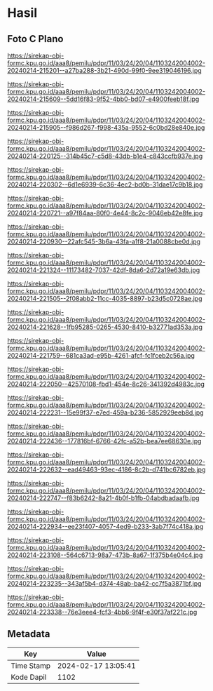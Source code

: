 # Hasil

## Foto C Plano

https://sirekap-obj-formc.kpu.go.id/aaa8/pemilu/pdpr/11/03/24/20/04/1103242004002-20240214-215201--a27ba288-3b21-490d-99f0-9ee319046196.jpg

https://sirekap-obj-formc.kpu.go.id/aaa8/pemilu/pdpr/11/03/24/20/04/1103242004002-20240214-215609--5dd16f83-9f52-4bb0-bd07-e4900feeb18f.jpg

https://sirekap-obj-formc.kpu.go.id/aaa8/pemilu/pdpr/11/03/24/20/04/1103242004002-20240214-215905--f986d267-f998-435a-9552-6c0bd28e840e.jpg

https://sirekap-obj-formc.kpu.go.id/aaa8/pemilu/pdpr/11/03/24/20/04/1103242004002-20240214-220125--314b45c7-c5d8-43db-b1e4-c843ccfb937e.jpg

https://sirekap-obj-formc.kpu.go.id/aaa8/pemilu/pdpr/11/03/24/20/04/1103242004002-20240214-220302--6d1e6939-6c36-4ec2-bd0b-31dae17c9b18.jpg

https://sirekap-obj-formc.kpu.go.id/aaa8/pemilu/pdpr/11/03/24/20/04/1103242004002-20240214-220721--a97f84aa-80f0-4e44-8c2c-9046eb42e8fe.jpg

https://sirekap-obj-formc.kpu.go.id/aaa8/pemilu/pdpr/11/03/24/20/04/1103242004002-20240214-220930--22afc545-3b6a-43fa-a1f8-21a0088cbe0d.jpg

https://sirekap-obj-formc.kpu.go.id/aaa8/pemilu/pdpr/11/03/24/20/04/1103242004002-20240214-221324--11173482-7037-42df-8da6-2d72a19e63db.jpg

https://sirekap-obj-formc.kpu.go.id/aaa8/pemilu/pdpr/11/03/24/20/04/1103242004002-20240214-221505--2f08abb2-11cc-4035-8897-b23d5c0728ae.jpg

https://sirekap-obj-formc.kpu.go.id/aaa8/pemilu/pdpr/11/03/24/20/04/1103242004002-20240214-221628--1fb95285-0265-4530-8410-b32771ad353a.jpg

https://sirekap-obj-formc.kpu.go.id/aaa8/pemilu/pdpr/11/03/24/20/04/1103242004002-20240214-221759--681ca3ad-e95b-4261-afcf-fc1fceb2c56a.jpg

https://sirekap-obj-formc.kpu.go.id/aaa8/pemilu/pdpr/11/03/24/20/04/1103242004002-20240214-222050--42570108-fbd1-454e-8c26-341392d4983c.jpg

https://sirekap-obj-formc.kpu.go.id/aaa8/pemilu/pdpr/11/03/24/20/04/1103242004002-20240214-222231--15e99f37-e7ed-459a-b236-5852929eeb8d.jpg

https://sirekap-obj-formc.kpu.go.id/aaa8/pemilu/pdpr/11/03/24/20/04/1103242004002-20240214-222436--177816bf-6766-42fc-a52b-bea7ee68630e.jpg

https://sirekap-obj-formc.kpu.go.id/aaa8/pemilu/pdpr/11/03/24/20/04/1103242004002-20240214-222632--ead49463-93ec-4186-8c2b-d741bc6782eb.jpg

https://sirekap-obj-formc.kpu.go.id/aaa8/pemilu/pdpr/11/03/24/20/04/1103242004002-20240214-222747--f83b6242-8a21-4b0f-b1fb-04abdbadaafb.jpg

https://sirekap-obj-formc.kpu.go.id/aaa8/pemilu/pdpr/11/03/24/20/04/1103242004002-20240214-222934--ee23f407-4057-4ed9-b233-3ab7f74c418a.jpg

https://sirekap-obj-formc.kpu.go.id/aaa8/pemilu/pdpr/11/03/24/20/04/1103242004002-20240214-223108--564c6713-98a7-473b-8a67-1f375b4e04c4.jpg

https://sirekap-obj-formc.kpu.go.id/aaa8/pemilu/pdpr/11/03/24/20/04/1103242004002-20240214-223235--343af5b4-d374-48ab-ba42-cc7f5a3871bf.jpg

https://sirekap-obj-formc.kpu.go.id/aaa8/pemilu/pdpr/11/03/24/20/04/1103242004002-20240214-223338--76e3eee4-fcf3-4bb6-9f4f-e30f37af221c.jpg


## Metadata

| Key        | Value               |
| ---------- | ------------------- |
| Time Stamp | 2024-02-17 13:05:41 |
| Kode Dapil | 1102                |



